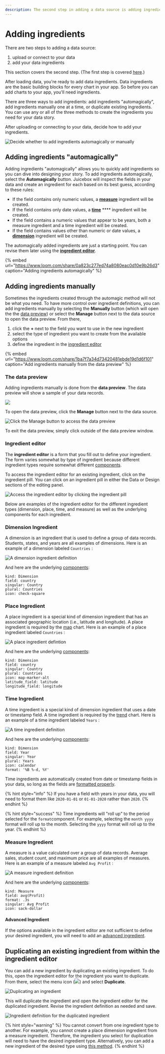 ```yaml
---
description: The second step in adding a data source is adding ingredients.
---
```


# Adding ingredients

There are two steps to adding a data source: 

1. upload or connect to your data
2. add your data ingredients

This section covers the second step.  \(The first step is covered [here](../loading-data.md).\)

After loading data, you're ready to add data ingredients. Data ingredients are the basic building blocks for every chart in your app. So before you can add charts to your app, you'll need ingredients. 

There are three ways to add ingredients: add ingredients "automagically", add ingredients manually one at a time, or duplicate existing ingredients. You can use any or all of the three methods to create the ingredients you need for your data story. 

After uploading or connecting to your data, decide how to add your ingredients.

![Decide whether to add ingredients automagically or manually](../../../.gitbook/assets/image%20%28159%29.png)

## Adding ingredients "automagically"

Adding ingredients "automagically" allows you to quickly add ingredients so you can dive into designing your story. To add ingredients automagically, select the **Automagically** button. Juicebox will inspect the  fields in your data and create an ingredient for each based on its best guess, according to these rules:

* If the field contains only numeric values, a [**measure**](./#measure-ingredient) ingredient will be created.
* If the field contains only date values, a [**time**](./#time-ingredient) **** ingredient will be created.
* If the field contains a numeric values that appear to be years, both a measure ingredient and a time ingredient will be created. 
* If the field contains values other than numeric or date values, a [**dimension**](./#dimension-ingredient) ingredient will be created. 

The automagically added ingredients are just a starting point. You can revise them later using the [**ingredient editor**](./#ingredient-editor).  

{% embed url="https://www.loom.com/share/0a823c277ed74a8080eac0d10e9b26d3" caption="Adding ingredients automagically" %}

## Adding ingredients manually

Sometimes the ingredients created through the automagic method will not be what you need. To have more control over ingredient definitions, you can add ingredients manually by selecting the **Manually** button \(which will open the the [data preview](./#the-data-preview)\) or select the **Manage** button next to the data source to open the data preview. From there,

1. click the **+** next to the field you want to use in the new ingredient
2. select the type of ingredient you want to create from the available options
3. define the ingredient in the [ingredient editor](./#ingredient-editor)

{% embed url="https://www.loom.com/share/1ba7f7a34d73420481ebde19d1d6f101" caption="Add ingredients manually from the data preview" %}

### The data preview

Adding ingredients manually is done  from the **data preview**. The data preview will show a sample of your data records. 

![](../../../.gitbook/assets/image%20%28131%29.png)

To open the data preview, click the **Manage** button next to the data source. 

![Click the Manage button to access the data preview](../../../.gitbook/assets/image%20%28219%29.png)

 To exit the data preview, simply click outside of the data preview window. 

### Ingredient editor

The **ingredient editor** is a form that you fill out to define your ingredient. The form varies somewhat by type of ingredient because different ingredient types require somewhat different [components](ingredient-components.md). 

To access the ingredient editor for an existing ingredient, click on the ingredient pill. You can click on an ingredient pill in either the Data  or Design sections of the editing panel.

![Access the ingredient editor by clicking the ingredient pill](../../../.gitbook/assets/editing_ingredents.gif)

Below are examples of the ingredient editor for the different ingredient types \(dimension, place, time, and measure\) as well as the underlying components for each ingredient.

### Dimension Ingredient

A dimension is an ingredient that is used to define a group of data records. Students, states, and years are all examples of dimensions. Here is an example of a dimension labeled `Countries` :

![A dimension ingredient definition](../../../.gitbook/assets/image%20%28187%29.png)

And here are the underlying [components](ingredient-components.md):

```text
kind: Dimension
field: country
singular: Country
plural: Countries
icon: check-square
```

### Place Ingredient

A place ingredient is a special kind of dimension ingredient that has an associated geographic location \(i.e., latitude and longitude\). A place ingredient is required by the [map](../../story-designer/charts/map.md) chart. Here is an example of a place ingredient labeled `Countries` :

![A place ingredient defintion](../../../.gitbook/assets/image%20%28207%29.png)

And here are the underlying [components](ingredient-components.md):

```text
kind: Dimension
field: country
singular: Country
plural: Countries
icon: map-marker-alt
latitude_field: latitude
longitude_field: longitude
```

### Time Ingredient

A time ingredient is a special kind of dimension ingredient that uses a date or timestamp field. A time ingredient is required by the [trend](../../story-designer/charts/trend.md) chart. Here is an example of a time ingredient labeled `Years` :

![A time ingredient definition](../../../.gitbook/assets/image%20%28188%29.png)

And here are the underlying [components](ingredient-components.md):

```text
kind: Dimension
field: Year
singular: Year
plural: Years
icon: calendar
format: '%B %-d, %Y'
```

Time ingredients are automatically created from date or timestamp fields in your data, so long as the fields are [formatted properly](../../design-tips/preparing-your-data.md). 

{% hint style="info" %}
If you have a field with years in your data, you will need to format them like `2020-01-01` or `01-01-2020` rather than `2020`. 
{% endhint %}

{% hint style="success" %}
Time ingredients will "roll up" to the period selected for the `format`component. For example, selecting the `month yyyy` format will roll up to the month. Selecting the `yyyy` format will roll up to the year. 
{% endhint %}

### Measure Ingredient

A measure is a value calculated over a group of data records. Average sales, student count, and maximum price are all examples of measures. Here is an example of a measure labeled `Avg Profit` :

![A measure ingredient definition](../../../.gitbook/assets/image%20%28238%29.png)

And here are the underlying [components](ingredient-components.md):

```text
kind: Measure
field: avg(Profit)
format: .3s
singular: Avg Profit
icon: sack-dollar
```

#### Advanced Ingredient

If the options available in the ingredient editor are not sufficient to define your desired ingredient, you will need to add an [advanced ingredient](../advanced-ingredients/). 

## Duplicating an existing ingredient from within the ingredient editor

You can add a new ingredient by duplicating an existing ingredient. To do this, open the ingredient editor for the ingredient you want to duplicate. From there, select the menu icon \(![](../../../.gitbook/assets/ellipsis-h-solid.svg)\) and select **Duplicate**.

![Duplicating an ingredient](../../../.gitbook/assets/image%20%28239%29.png)

This will duplicate the ingredient and open the ingredient editor for the duplicated ingredient. Revise the ingredient definition as needed and save.

![Ingredient definition for the duplicated ingredient](../../../.gitbook/assets/image%20%28280%29.png)

{% hint style="warning" %}
You cannot convert from one ingredient type to another. For example, you cannot create a place dimension ingredient from a measure ingredient. Therefore, the ingredient you select for duplication will need to have the desired ingredient type. Alternatively, you can add a new ingredient of the desired type using [this method](./#adding-ingredients-one-at-a-time). 
{% endhint %}

